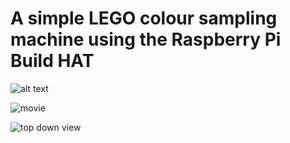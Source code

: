 # A simple LEGO colour sampling machine using the Raspberry Pi Build HAT

![alt text](https://github.com/[username]/[reponame]/blob/[branch]/image.jpg?raw=true)

![movie](https://github.com/topshed/buildhat_colour/blob/7c69015628dbc5df3aef1e249e96c1bb1a234ed8/buildhat_colour.gif)

![top down view]((https://github.com/topshed/buildhat_colour/blob/main/topview.jpg))